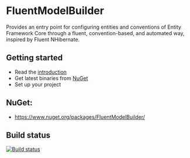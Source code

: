 # FluentModelBuilder

Provides an entry point for configuring entities and conventions of Entity Framework Core through a fluent, convention-based, and automated way, inspired by Fluent NHibernate.

## Getting started
* Read the [introduction](https://github.com/Grinderofl/FluentModelBuilder/wiki/1.-Introduction)
* Get latest binaries from [NuGet](https://www.nuget.org/packages/FluentModelBuilder/)
* Set up your project



## NuGet:

* https://www.nuget.org/packages/FluentModelBuilder/

## Build status
[![Build status](https://ci.appveyor.com/api/projects/status/yccb8ad2msd26bad/branch/master?svg=true)](https://ci.appveyor.com/project/Grinderofl/fluentmodelbuilder/branch/master)
